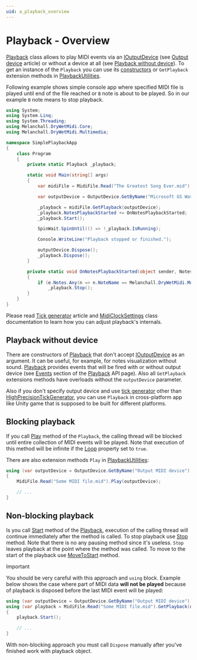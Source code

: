 ```yaml
---
uid: a_playback_overview
---
```


# Playback - Overview

[Playback](xref:Melanchall.DryWetMidi.Multimedia.Playback) class allows to play MIDI events via an [IOutputDevice](xref:Melanchall.DryWetMidi.Multimedia.IOutputDevice) (see [Output device](xref:a_dev_output) article) or without a device at all (see [Playback without device](#playback-without-device)). To get an instance of the `Playback` you can use its [constructors](xref:Melanchall.DryWetMidi.Multimedia.Playback#constructors) or `GetPlayback` extension methods in [PlaybackUtilities](xref:Melanchall.DryWetMidi.Multimedia.PlaybackUtilities).

Following example shows simple console app where specified MIDI file is played until end of the file reached or `B` note is about to be played. So in our example `B` note means to stop playback.

```csharp
using System;
using System.Linq;
using System.Threading;
using Melanchall.DryWetMidi.Core;
using Melanchall.DryWetMidi.Multimedia;

namespace SimplePlaybackApp
{
    class Program
    {
        private static Playback _playback;

        static void Main(string[] args)
        {
            var midiFile = MidiFile.Read("The Greatest Song Ever.mid");

            var outputDevice = OutputDevice.GetByName("Microsoft GS Wavetable Synth");

            _playback = midiFile.GetPlayback(outputDevice);
            _playback.NotesPlaybackStarted += OnNotesPlaybackStarted;
            _playback.Start();

            SpinWait.SpinUntil(() => !_playback.IsRunning);

            Console.WriteLine("Playback stopped or finished.");

            outputDevice.Dispose();
            _playback.Dispose();
        }

        private static void OnNotesPlaybackStarted(object sender, NotesEventArgs e)
        {
            if (e.Notes.Any(n => n.NoteName == Melanchall.DryWetMidi.MusicTheory.NoteName.B))
                _playback.Stop();
        }
    }
}
```

Please read [Tick generator](Tick-generator.md) article and [MidiClockSettings](xref:Melanchall.DryWetMidi.Multimedia.MidiClockSettings) class documentation to learn how you can adjust playback's internals.

## Playback without device

There are constructors of [Playback](xref:Melanchall.DryWetMidi.Multimedia.Playback) that don't accept [IOutputDevice](xref:Melanchall.DryWetMidi.Multimedia.IOutputDevice) as an argument. It can be useful, for example, for notes visualization without sound. [Playback](xref:Melanchall.DryWetMidi.Multimedia.Playback) provides events that will be fired with or without output device (see [Events](xref:Melanchall.DryWetMidi.Multimedia.Playback#events) section of the [Playback](xref:Melanchall.DryWetMidi.Multimedia.Playback) API page). Also all `GetPlayback` extensions methods have overloads without the `outputDevice` parameter.

Also if you don't specify output device and use [tick generator](Tick-generator.md) other than [HighPrecisionTickGenerator](xref:Melanchall.DryWetMidi.Multimedia.HighPrecisionTickGenerator), you can use `Playback` in cross-platform app like Unity game that is supposed to be built for different platforms.

## Blocking playback

If you call [Play](xref:Melanchall.DryWetMidi.Multimedia.Playback.Play) method of the `Playback`, the calling thread will be blocked until entire collection of MIDI events will be played. Note that execution of this method will be infinite if the [Loop](xref:Melanchall.DryWetMidi.Multimedia.Playback.Loop) property set to `true`.

There are also extension methods `Play` in [PlaybackUtilities](xref:Melanchall.DryWetMidi.Multimedia.PlaybackUtilities):

```csharp
using (var outputDevice = OutputDevice.GetByName("Output MIDI device"))
{
    MidiFile.Read("Some MIDI file.mid").Play(outputDevice);

    // ...
}
```

## Non-blocking playback

Is you call [Start](xref:Melanchall.DryWetMidi.Multimedia.Playback.Start) method of the [Playback](xref:Melanchall.DryWetMidi.Multimedia.Playback), execution of the calling thread will continue immediately after the method is called. To stop playback use [Stop](xref:Melanchall.DryWetMidi.Multimedia.Playback.Stop) method. Note that there is no any pausing method since it's useless. `Stop` leaves playback at the point where the method was called. To move to the start of the playback use [MoveToStart](xref:Melanchall.DryWetMidi.Multimedia.Playback.MoveToStart) method.

> [!IMPORTANT]
> You should be very careful with this approach and `using` block. Example below shows the case where part of MIDI data **will not be played** because of playback is disposed before the last MIDI event will be played:
> 
> ```csharp
> using (var outputDevice = OutputDevice.GetByName("Output MIDI device"))
> using (var playback = MidiFile.Read("Some MIDI file.mid").GetPlayback(outputDevice))
> {
>     playback.Start();
> 
>     // ...
> }
> ```
> 
> With non-blocking approach you must call `Dispose` manually after you've finished work with playback object.
